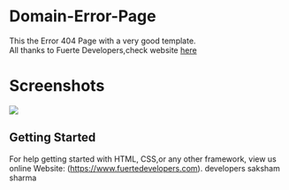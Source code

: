 # Domain-Error-Page
This the Error 404 Page with a very good template.
<br>
All thanks to Fuerte Developers,check website  <a href="https://www.fuertedevelopers.com" > here</a>
<br>

# Screenshots
<img src="screenshot1.png">


## Getting Started

For help getting started with HTML, CSS,or any other framework, view us online
Website: (https://www.fuertedevelopers.com).
 developers 
 saksham sharma




	

